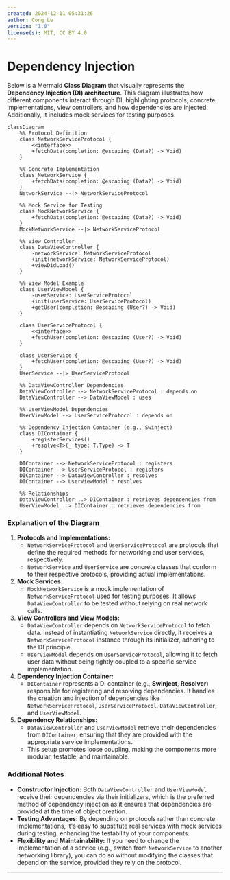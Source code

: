 ```yaml
---
created: 2024-12-11 05:31:26
author: Cong Le
version: "1.0"
license(s): MIT, CC BY 4.0
---
```



# Dependency Injection

Below is a Mermaid **Class Diagram** that visually represents the **Dependency Injection (DI) architecture**. This diagram illustrates how different components interact through DI, highlighting protocols, concrete implementations, view controllers, and how dependencies are injected. Additionally, it includes mock services for testing purposes.

```mermaid
classDiagram
    %% Protocol Definition
    class NetworkServiceProtocol {
        <<interface>>
        +fetchData(completion: @escaping (Data?) -> Void)
    }

    %% Concrete Implementation
    class NetworkService {
        +fetchData(completion: @escaping (Data?) -> Void)
    }
    NetworkService --|> NetworkServiceProtocol

    %% Mock Service for Testing
    class MockNetworkService {
        +fetchData(completion: @escaping (Data?) -> Void)
    }
    MockNetworkService --|> NetworkServiceProtocol

    %% View Controller
    class DataViewController {
        -networkService: NetworkServiceProtocol
        +init(networkService: NetworkServiceProtocol)
        +viewDidLoad()
    }

    %% View Model Example
    class UserViewModel {
        -userService: UserServiceProtocol
        +init(userService: UserServiceProtocol)
        +getUser(completion: @escaping (User?) -> Void)
    }

    class UserServiceProtocol {
        <<interface>>
        +fetchUser(completion: @escaping (User?) -> Void)
    }

    class UserService {
        +fetchUser(completion: @escaping (User?) -> Void)
    }
    UserService --|> UserServiceProtocol

    %% DataViewController Dependencies
    DataViewController --> NetworkServiceProtocol : depends on
    DataViewController --> DataViewModel : uses

    %% UserViewModel Dependencies
    UserViewModel --> UserServiceProtocol : depends on

    %% Dependency Injection Container (e.g., Swinject)
    class DIContainer {
        +registerServices()
        +resolve<T>(_ type: T.Type) -> T
    }

    DIContainer --> NetworkServiceProtocol : registers
    DIContainer --> UserServiceProtocol : registers
    DIContainer --> DataViewController : resolves
    DIContainer --> UserViewModel : resolves

    %% Relationships
    DataViewController ..> DIContainer : retrieves dependencies from
    UserViewModel ..> DIContainer : retrieves dependencies from

```

### Explanation of the Diagram

1. **Protocols and Implementations:**
    - `NetworkServiceProtocol` and `UserServiceProtocol` are protocols that define the required methods for networking and user services, respectively.
    - `NetworkService` and `UserService` are concrete classes that conform to their respective protocols, providing actual implementations.
2. **Mock Services:**
    - `MockNetworkService` is a mock implementation of `NetworkServiceProtocol` used for testing purposes. It allows `DataViewController` to be tested without relying on real network calls.
3. **View Controllers and View Models:**
    - `DataViewController` depends on `NetworkServiceProtocol` to fetch data. Instead of instantiating `NetworkService` directly, it receives a `NetworkServiceProtocol` instance through its initializer, adhering to the DI principle.
    - `UserViewModel` depends on `UserServiceProtocol`, allowing it to fetch user data without being tightly coupled to a specific service implementation.
4. **Dependency Injection Container:**
    - `DIContainer` represents a DI container (e.g., **Swinject**, **Resolver**) responsible for registering and resolving dependencies. It handles the creation and injection of dependencies like `NetworkServiceProtocol`, `UserServiceProtocol`, `DataViewController`, and `UserViewModel`.
5. **Dependency Relationships:**
    - `DataViewController` and `UserViewModel` retrieve their dependencies from `DIContainer`, ensuring that they are provided with the appropriate service implementations.
    - This setup promotes loose coupling, making the components more modular, testable, and maintainable.

### Additional Notes

- **Constructor Injection:** Both `DataViewController` and `UserViewModel` receive their dependencies via their initializers, which is the preferred method of dependency injection as it ensures that dependencies are provided at the time of object creation.
- **Testing Advantages:** By depending on protocols rather than concrete implementations, it's easy to substitute real services with mock services during testing, enhancing the testability of your components.
- **Flexibility and Maintainability:** If you need to change the implementation of a service (e.g., switch from `NetworkService` to another networking library), you can do so without modifying the classes that depend on the service, provided they rely on the protocol.

---
